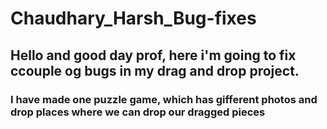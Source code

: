 # Chaudhary_Harsh_Bug-fixes
## Hello and good day prof, here i'm going to fix ccouple og bugs in my drag and drop project.
### I have made one puzzle game, which has gifferent photos and drop places where we can drop our dragged pieces

